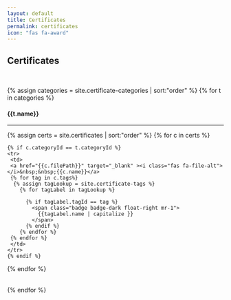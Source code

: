 ```yaml
---
layout: default
title: Certificates
permalink: certificates
icon: "fas fa-award"
---
```

## Certificates
<br />

<div class="row">

{% assign categories = site.certificate-categories | sort:"order" %}
{% for t in categories %}

<div class="col-md-6">
  <h4>{{t.name}}</h4>
  <hr />

  <table class="table table-striped">
  {% assign certs = site.certificates | sort:"order" %}
  {% for c in certs %}

    {% if c.categoryId == t.categoryId %}
    <tr>
     <td>
     <a href="{{c.filePath}}" target="_blank" ><i class="fas fa-file-alt"></i>&nbsp;&nbsp;{{c.name}}</a>
     {% for tag in c.tags%}
      {% assign tagLookup = site.certificate-tags %}
        {% for tagLabel in tagLookup %}

          {% if tagLabel.tagId == tag %}
            <span class="badge badge-dark float-right mr-1">
              {{tagLabel.name | capitalize }}
            </span>
          {% endif %}
        {% endfor %}
     {% endfor %}
     </td>
    </tr>
    {% endif %}
  {% endfor %}
  </table>
  </div>
{% endfor %}

</div>
